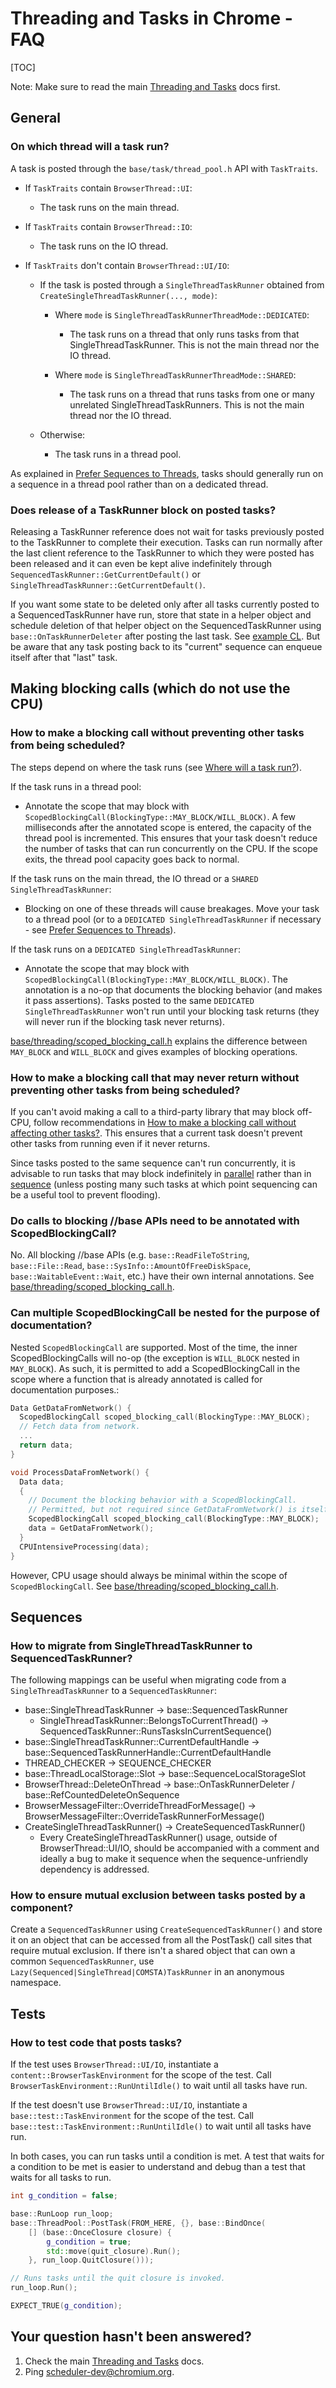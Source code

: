 # Threading and Tasks in Chrome - FAQ

[TOC]

Note: Make sure to read the main [Threading and Tasks](threading_and_tasks.md)
docs first.

## General

### On which thread will a task run?

A task is posted through the `base/task/thread_pool.h` API with `TaskTraits`.

* If `TaskTraits` contain `BrowserThread::UI`:
    * The task runs on the main thread.

* If `TaskTraits` contain `BrowserThread::IO`:
    * The task runs on the IO thread.

* If `TaskTraits` don't contain `BrowserThread::UI/IO`:
    * If the task is posted through a `SingleThreadTaskRunner` obtained from
      `CreateSingleThreadTaskRunner(..., mode)`:
        * Where `mode` is `SingleThreadTaskRunnerThreadMode::DEDICATED`:
            * The task runs on a thread that only runs tasks from that
              SingleThreadTaskRunner. This is not the main thread nor the IO
              thread.

        * Where `mode` is `SingleThreadTaskRunnerThreadMode::SHARED`:
            * The task runs on a thread that runs tasks from one or many
              unrelated SingleThreadTaskRunners. This is not the main thread nor
              the IO thread.

    * Otherwise:
        * The task runs in a thread pool.

As explained in [Prefer Sequences to Threads](threading_and_tasks.md#Prefer-Sequences-to-Threads),
tasks should generally run on a sequence in a thread pool rather than on a
dedicated thread.

### Does release of a TaskRunner block on posted tasks?

Releasing a TaskRunner reference does not wait for tasks previously posted to
the TaskRunner to complete their execution. Tasks can run normally after the
last client reference to the TaskRunner to which they were posted has been
released and it can even be kept alive indefinitely through
`SequencedTaskRunner::GetCurrentDefault()` or
`SingleThreadTaskRunner::GetCurrentDefault()`.

If you want some state to be deleted only after all tasks currently posted to a
SequencedTaskRunner have run, store that state in a helper object and schedule
deletion of that helper object on the SequencedTaskRunner using
`base::OnTaskRunnerDeleter` after posting the last task. See
[example CL](https://crrev.com/c/1416271/15/chrome/browser/performance_monitor/system_monitor.h).
But be aware that any task posting back to its "current" sequence can enqueue
itself after that "last" task.

## Making blocking calls (which do not use the CPU)

### How to make a blocking call without preventing other tasks from being scheduled?

The steps depend on where the task runs (see [Where will a task run?](#On-what-thread-will-a-task-run_)).

If the task runs in a thread pool:

* Annotate the scope that may block with
  `ScopedBlockingCall(BlockingType::MAY_BLOCK/WILL_BLOCK)`. A few milliseconds
  after the annotated scope is entered, the capacity of the thread pool is
  incremented. This ensures that your task doesn't reduce the number of tasks
  that can run concurrently on the CPU. If the scope exits, the thread pool
  capacity goes back to normal.

If the task runs on the main thread, the IO thread or a `SHARED
SingleThreadTaskRunner`:

* Blocking on one of these threads will cause breakages. Move your task to a
  thread pool (or to a `DEDICATED SingleThreadTaskRunner` if necessary - see
  [Prefer Sequences to Threads](threading_and_tasks.md#Prefer-Sequences-to-Threads)).

If the task runs on a `DEDICATED SingleThreadTaskRunner`:

* Annotate the scope that may block with
  `ScopedBlockingCall(BlockingType::MAY_BLOCK/WILL_BLOCK)`. The annotation is a
  no-op that documents the blocking behavior (and makes it pass assertions).
  Tasks posted to the same `DEDICATED SingleThreadTaskRunner` won't run until
  your blocking task returns (they will never run if the blocking task never
  returns).

[base/threading/scoped_blocking_call.h](https://cs.chromium.org/chromium/src/base/threading/scoped_blocking_call.h)
explains the difference between `MAY_BLOCK` and `WILL_BLOCK` and gives
examples of blocking operations.

### How to make a blocking call that may never return without preventing other tasks from being scheduled?

If you can't avoid making a call to a third-party library that may block off-
CPU, follow recommendations in [How to make a blocking call without affecting
other tasks?](#How-to-make-a-blocking-call-without-affecting-other-tasks_).
This ensures that a current task doesn't prevent other tasks from running even
if it never returns.

Since tasks posted to the same sequence can't run concurrently, it is advisable
to run tasks that may block indefinitely in
[parallel](threading_and_tasks.md#posting-a-parallel-task) rather than in
[sequence](threading_and_tasks.md#posting-a-sequenced-task) (unless posting many
such tasks at which point sequencing can be a useful tool to prevent flooding).

### Do calls to blocking //base APIs need to be annotated with ScopedBlockingCall?

No. All blocking //base APIs (e.g. `base::ReadFileToString`, `base::File::Read`,
`base::SysInfo::AmountOfFreeDiskSpace`, `base::WaitableEvent::Wait`, etc.) have
their own internal annotations. See
[base/threading/scoped_blocking_call.h](https://cs.chromium.org/chromium/src/base/threading/scoped_blocking_call.h).

### Can multiple ScopedBlockingCall be nested for the purpose of documentation?

Nested `ScopedBlockingCall` are supported. Most of the time, the inner
ScopedBlockingCalls will no-op (the exception is `WILL_BLOCK` nested in `MAY_BLOCK`).
As such, it is permitted to add a ScopedBlockingCall in the scope where a function
that is already annotated is called for documentation purposes.:

```cpp
Data GetDataFromNetwork() {
  ScopedBlockingCall scoped_blocking_call(BlockingType::MAY_BLOCK);
  // Fetch data from network.
  ...
  return data;
}

void ProcessDataFromNetwork() {
  Data data;
  {
    // Document the blocking behavior with a ScopedBlockingCall.
    // Permitted, but not required since GetDataFromNetwork() is itself annotated.
    ScopedBlockingCall scoped_blocking_call(BlockingType::MAY_BLOCK);
    data = GetDataFromNetwork();
  }
  CPUIntensiveProcessing(data);
}
```

 However, CPU usage should always be minimal within the scope of
`ScopedBlockingCall`. See
[base/threading/scoped_blocking_call.h](https://cs.chromium.org/chromium/src/base/threading/scoped_blocking_call.h).


## Sequences

### How to migrate from SingleThreadTaskRunner to SequencedTaskRunner?

The following mappings can be useful when migrating code from a
`SingleThreadTaskRunner` to a `SequencedTaskRunner`:

* base::SingleThreadTaskRunner -> base::SequencedTaskRunner
    * SingleThreadTaskRunner::BelongsToCurrentThread() -> SequencedTaskRunner::RunsTasksInCurrentSequence()
* base::SingleThreadTaskRunner::CurrentDefaultHandle ->
  base::SequencedTaskRunnerHandle::CurrentDefaultHandle
* THREAD_CHECKER -> SEQUENCE_CHECKER
* base::ThreadLocalStorage::Slot -> base::SequenceLocalStorageSlot
* BrowserThread::DeleteOnThread -> base::OnTaskRunnerDeleter / base::RefCountedDeleteOnSequence
* BrowserMessageFilter::OverrideThreadForMessage() -> BrowserMessageFilter::OverrideTaskRunnerForMessage()
* CreateSingleThreadTaskRunner() -> CreateSequencedTaskRunner()
     * Every CreateSingleThreadTaskRunner() usage, outside of
       BrowserThread::UI/IO, should be accompanied with a comment and ideally a
       bug to make it sequence when the sequence-unfriendly dependency is
       addressed.

### How to ensure mutual exclusion between tasks posted by a component?

Create a `SequencedTaskRunner` using `CreateSequencedTaskRunner()` and
store it on an object that can be accessed from all the PostTask() call sites
that require mutual exclusion. If there isn't a shared object that can own a
common `SequencedTaskRunner`, use
`Lazy(Sequenced|SingleThread|COMSTA)TaskRunner` in an anonymous namespace.

## Tests

### How to test code that posts tasks?

If the test uses `BrowserThread::UI/IO`, instantiate a
`content::BrowserTaskEnvironment` for the scope of the test. Call
`BrowserTaskEnvironment::RunUntilIdle()` to wait until all tasks have run.

If the test doesn't use `BrowserThread::UI/IO`, instantiate a
`base::test::TaskEnvironment` for the scope of the test. Call
`base::test::TaskEnvironment::RunUntilIdle()` to wait until all tasks have
run.

In both cases, you can run tasks until a condition is met. A test that waits for
a condition to be met is easier to understand and debug than a test that waits
for all tasks to run.

```cpp
int g_condition = false;

base::RunLoop run_loop;
base::ThreadPool::PostTask(FROM_HERE, {}, base::BindOnce(
    [] (base::OnceClosure closure) {
        g_condition = true;
        std::move(quit_closure).Run();
    }, run_loop.QuitClosure()));

// Runs tasks until the quit closure is invoked.
run_loop.Run();

EXPECT_TRUE(g_condition);
```

## Your question hasn't been answered?

 1. Check the main [Threading and Tasks](threading_and_tasks.md) docs.
 2. Ping
[scheduler-dev@chromium.org](https://groups.google.com/a/chromium.org/forum/#!forum/scheduler-dev).
